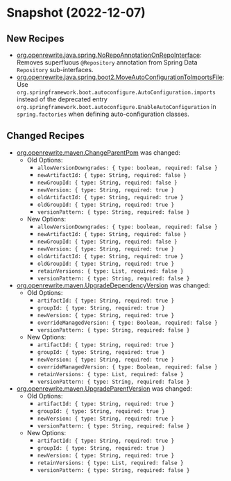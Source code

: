 # Snapshot (2022-12-07)

## New Recipes
* [org.openrewrite.java.spring.NoRepoAnnotationOnRepoInterface](https://docs.openrewrite.org/reference/recipes/java/spring/norepoannotationonrepointerface): Removes superfluous `@Repository` annotation from Spring Data `Repository` sub-interfaces. 
* [org.openrewrite.java.spring.boot2.MoveAutoConfigurationToImportsFile](https://docs.openrewrite.org/reference/recipes/java/spring/boot2/moveautoconfigurationtoimportsfile): Use `org.springframework.boot.autoconfigure.AutoConfiguration.imports` instead of the deprecated entry `org.springframework.boot.autoconfigure.EnableAutoConfiguration` in `spring.factories` when defining auto-configuration classes. 

## Changed Recipes
* [org.openrewrite.maven.ChangeParentPom](https://docs.openrewrite.org/reference/recipes/maven/changeparentpom) was changed:
  * Old Options:
    * `allowVersionDowngrades: { type: boolean, required: false }`
    * `newArtifactId: { type: String, required: false }`
    * `newGroupId: { type: String, required: false }`
    * `newVersion: { type: String, required: true }`
    * `oldArtifactId: { type: String, required: true }`
    * `oldGroupId: { type: String, required: true }`
    * `versionPattern: { type: String, required: false }`
  * New Options:
    * `allowVersionDowngrades: { type: boolean, required: false }`
    * `newArtifactId: { type: String, required: false }`
    * `newGroupId: { type: String, required: false }`
    * `newVersion: { type: String, required: true }`
    * `oldArtifactId: { type: String, required: true }`
    * `oldGroupId: { type: String, required: true }`
    * `retainVersions: { type: List, required: false }`
    * `versionPattern: { type: String, required: false }`
* [org.openrewrite.maven.UpgradeDependencyVersion](https://docs.openrewrite.org/reference/recipes/maven/upgradedependencyversion) was changed:
  * Old Options:
    * `artifactId: { type: String, required: true }`
    * `groupId: { type: String, required: true }`
    * `newVersion: { type: String, required: true }`
    * `overrideManagedVersion: { type: Boolean, required: false }`
    * `versionPattern: { type: String, required: false }`
  * New Options:
    * `artifactId: { type: String, required: true }`
    * `groupId: { type: String, required: true }`
    * `newVersion: { type: String, required: true }`
    * `overrideManagedVersion: { type: Boolean, required: false }`
    * `retainVersions: { type: List, required: false }`
    * `versionPattern: { type: String, required: false }`
* [org.openrewrite.maven.UpgradeParentVersion](https://docs.openrewrite.org/reference/recipes/maven/upgradeparentversion) was changed:
  * Old Options:
    * `artifactId: { type: String, required: true }`
    * `groupId: { type: String, required: true }`
    * `newVersion: { type: String, required: true }`
    * `versionPattern: { type: String, required: false }`
  * New Options:
    * `artifactId: { type: String, required: true }`
    * `groupId: { type: String, required: true }`
    * `newVersion: { type: String, required: true }`
    * `retainVersions: { type: List, required: false }`
    * `versionPattern: { type: String, required: false }`